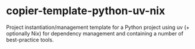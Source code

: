 # copier-template-python-uv-nix
Project instantiation/management template for a Python project using uv (+ optionally Nix) for dependency management and containing a number of best-practice tools.
